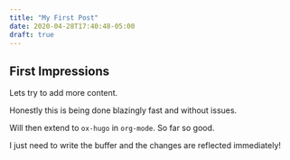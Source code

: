 ```yaml
---
title: "My First Post"
date: 2020-04-28T17:40:48-05:00
draft: true
---
```

## First Impressions

Lets try to add more content.

Honestly this is being done blazingly fast and without issues.

Will then extend to `ox-hugo` in `org-mode`. So far so good.

I just need to write the buffer and the changes are reflected immediately!

